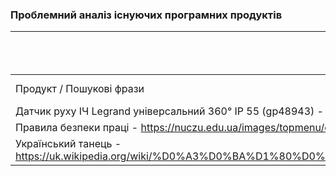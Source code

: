 ### Проблемний аналіз існуючих програмних продуктів
|                | освітленість навколишнього середовища     | безпека праці     | танці      | Тип ліцензії |
| ---------------| ----------------------------------------- | ----------------- | ---------- | ------------ |
| Продукт / Пошукові фрази | освітлення | безпека | цікаві танці | - |
| Датчик руху ІЧ Legrand універсальний 360° IP 55 (gp48943) - https://rozetka.com.ua/ua/legrand_gp48943/p43095592/ | 4 | - | - | OpenSource |
| Правила безпеки праці - https://nuczu.edu.ua/images/topmenu/osvitnya_diyalnisti/slugbova_pidgotovka/normatuvno_pravovi_akti_nakazi/PRAVIL_Ohor-Pr_MNS.pdf  | - | 2 | - | OpenSource |
| Український танець - https://uk.wikipedia.org/wiki/%D0%A3%D0%BA%D1%80%D0%B0%D1%97%D0%BD%D1%81%D1%8C%D0%BA%D0%B8%D0%B9_%D1%82%D0%B0%D0%BD%D0%B5%D1%86%D1%8C | - | - | 3 | OpenSource |
